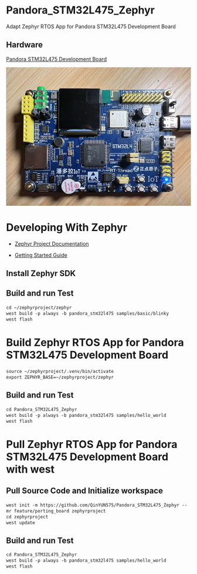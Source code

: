 # Pandora_STM32L475_Zephyr

Adapt Zephyr RTOS App for Pandora STM32L475 Development Board

## Hardware

[Pandora STM32L475 Development Board](http://www.openedv.com/docs/boards/iot/zdyz_panduola.html)

![Pandora STM32L475 Development Board](./assets/images/hardware/Pandora_STM32L475.png)


# Developing With Zephyr

- [Zephyr Project Documentation](https://docs.zephyrproject.org/latest/index.html)

- [Getting Started Guide](https://docs.zephyrproject.org/latest/develop/getting_started/index.html)

## Install Zephyr SDK

## Build and run Test

```shell
cd ~/zephyrproject/zephyr
west build -p always -b pandora_stm32l475 samples/basic/blinky
west flash
```

# Build Zephyr RTOS App for Pandora STM32L475 Development Board

```shell
source ~/zephyrproject/.venv/bin/activate
export ZEPHYR_BASE=~/zephyrproject/zephyr
```

## Build and run Test

```shell
cd Pandora_STM32L475_Zephyr
west build -p always -b pandora_stm32l475 samples/hello_world
west flash
```

# Pull Zephyr RTOS App for Pandora STM32L475 Development Board with west

## Pull Source Code and Initialize workspace

```shell
west init -m https://github.com/QinYUN575/Pandora_STM32L475_Zephyr --mr feature/porting_board zephyrproject
cd zephyrproject
west update
```

## Build and run Test

```shell
cd Pandora_STM32L475_Zephyr
west build -p always -b pandora_stm32l475 samples/hello_world
west flash
```
